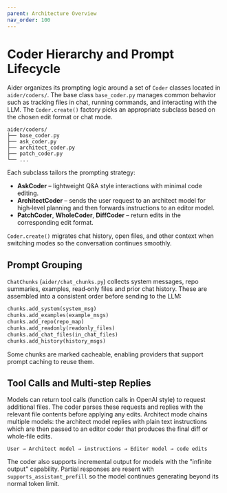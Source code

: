 ```yaml
---
parent: Architecture Overview
nav_order: 100
---
```


# Coder Hierarchy and Prompt Lifecycle

Aider organizes its prompting logic around a set of `Coder` classes located in `aider/coders/`.  The base class `base_coder.py` manages common behavior such as tracking files in chat, running commands, and interacting with the LLM.  The `Coder.create()` factory picks an appropriate subclass based on the chosen edit format or chat mode.

```
aider/coders/
├── base_coder.py
├── ask_coder.py
├── architect_coder.py
├── patch_coder.py
└── ...
```

Each subclass tailors the prompting strategy:

- **AskCoder** – lightweight Q&A style interactions with minimal code editing.
- **ArchitectCoder** – sends the user request to an architect model for high‑level planning and then forwards instructions to an editor model.
- **PatchCoder**, **WholeCoder**, **DiffCoder** – return edits in the corresponding edit format.

`Coder.create()` migrates chat history, open files, and other context when switching modes so the conversation continues smoothly.

## Prompt Grouping

`ChatChunks` (`aider/chat_chunks.py`) collects system messages, repo summaries, examples, read‑only files and prior chat history.  These are assembled into a consistent order before sending to the LLM:

```python
chunks.add_system(system_msg)
chunks.add_examples(example_msgs)
chunks.add_repo(repo_map)
chunks.add_readonly(readonly_files)
chunks.add_chat_files(in_chat_files)
chunks.add_history(history_msgs)
```

Some chunks are marked cacheable, enabling providers that support prompt caching to reuse them.

## Tool Calls and Multi‑step Replies

Models can return tool calls (function calls in OpenAI style) to request additional files.  The coder parses these requests and replies with the relevant file contents before applying any edits.  Architect mode chains multiple models: the architect model replies with plain text instructions which are then passed to an editor coder that produces the final diff or whole‑file edits.

```
User → Architect model → instructions → Editor model → code edits
```

The coder also supports incremental output for models with the "infinite output" capability.  Partial responses are resent with `supports_assistant_prefill` so the model continues generating beyond its normal token limit.

